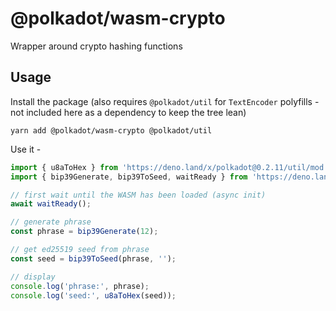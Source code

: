 # @polkadot/wasm-crypto

Wrapper around crypto hashing functions

## Usage

Install the package (also requires `@polkadot/util` for `TextEncoder` polyfills - not included here as a dependency to keep the tree lean)

`yarn add @polkadot/wasm-crypto @polkadot/util`

Use it -

```js
import { u8aToHex } from 'https://deno.land/x/polkadot@0.2.11/util/mod.ts';
import { bip39Generate, bip39ToSeed, waitReady } from 'https://deno.land/x/polkadot@0.2.11/wasm-crypto/mod.ts';

// first wait until the WASM has been loaded (async init)
await waitReady();

// generate phrase
const phrase = bip39Generate(12);

// get ed25519 seed from phrase
const seed = bip39ToSeed(phrase, '');

// display
console.log('phrase:', phrase);
console.log('seed:', u8aToHex(seed));
```
